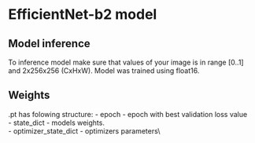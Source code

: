 # EfficientNet-b2 model

## Model inference

To inference model make sure that values of your image is in range [0..1] and 2x256x256 (CxHxW). Model was trained using float16.

## Weights

.pt has folowing structure:
	- epoch - epoch with best validation loss value\
	- state_dict - models weights.\
	- optimizer_state_dict - optimizers parameters\
